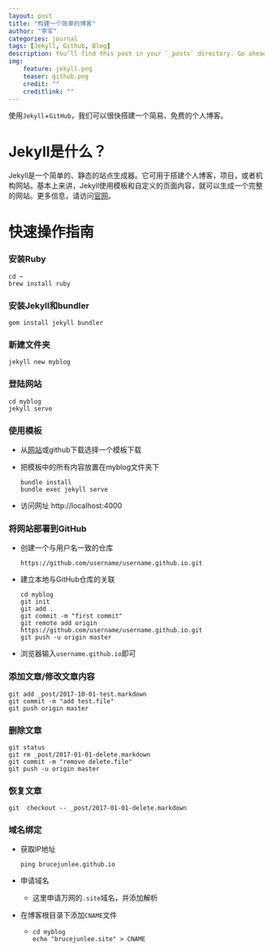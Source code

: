 ```yaml
---
layout: post
title: "构建一个简单的博客"
author: "李军"
categories: journal
tags: [Jekyll, Github, Blog]
description: You’ll find this post in your `_posts` directory. Go ahead and edit it and re-build the site to see your changes. # Add post description (optional)
img: 
    feature: jekyll.png
    teaser: github.png
    credit: ""
    creditlink: ""
---
```

使用`Jekyll`+`GitHub`，我们可以很快搭建一个简易、免费的个人博客。

# Jekyll是什么？

Jekyll是一个简单的、静态的站点生成器。它可用于搭建个人博客，项目，或者机构网站。基本上来讲，Jekyll使用模板和自定义的页面内容，就可以生成一个完整的网站。更多信息，请访问[官网](https://jekyllrb.com/docs/home/)。

# 快速操作指南

### 安装Ruby

```shell
cd ~
brew install ruby
```

### 安装Jekyll和bundler

```shell
gem install jekyll bundler
```

### 新建文件夹

```shell
jekyll new myblog
```

### 登陆网站

```shell
cd myblog
jekyll serve
```

### 使用模板

+ 从[网站](http://jekyllthemes.org)或github下载选择一个模板下载

+ 把模板中的所有内容放置在myblog文件夹下

  ```shell
  bundle install
  bundle exec jekyll serve
  ```

+ 访问网址 http://localhost:4000

### 将网站部署到GitHub

+ 创建一个与用户名一致的仓库

  ```nothing
  https://github.com/username/username.github.io.git
  ```

+ 建立本地与GitHub仓库的关联

  ```shell
  cd myblog
  git init
  git add .
  git commit -m "first commit"
  git remote add origin https://github.com/username/username.github.io.git
  git push -u origin master
  ```

+ 浏览器输入`username.github.io`即可

### 添加文章/修改文章内容

```shell
git add _post/2017-10-01-test.markdown
git commit -m "add test.file"
git push origin master
```

### 删除文章

```shell
git status
git rm _post/2017-01-01-delete.markdown
git commit -m "remove delete.file"
git push -u origin master
```

### 恢复文章

```shell
git  checkout -- _post/2017-01-01-delete.markdown
```

### 域名绑定

+ 获取IP地址

  ```shell
  ping brucejunlee.github.io
  ```

+ 申请域名

  + 这里申请万网的`.site`域名，并添加解析

+ 在博客根目录下添加`CNAME`文件

  + ```nothing
    cd myblog
    echo "brucejunlee.site" > CNAME
    ```

